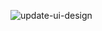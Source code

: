 ![update-ui-design](https://user-images.githubusercontent.com/80526360/120460858-b0f7c900-c3c3-11eb-9eba-9a577366c2b1.png)
